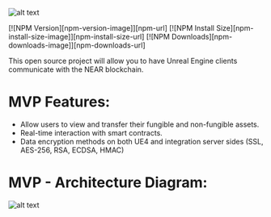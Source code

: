 ![alt text](https://drive.google.com/uc?export=view&id=1_WeCDFBH6_7LplUTGxm3PGmOvj0ssvMP)

  [![NPM Version][npm-version-image]][npm-url]
  [![NPM Install Size][npm-install-size-image]][npm-install-size-url]
  [![NPM Downloads][npm-downloads-image]][npm-downloads-url]

This open source project will allow you to have Unreal Engine clients communicate with the NEAR blockchain.

# MVP Features:
- Allow users to view and transfer their fungible and non-fungible assets.
- Real-time interaction with smart contracts.
- Data encryption methods on both UE4 and integration server sides (SSL, AES-256, RSA, ECDSA, HMAC)

# MVP - Architecture Diagram:
![alt text](https://drive.google.com/uc?export=view&id=1ntxwOa3PsoUJDgQPouTpuofDnKGIvFzV)

